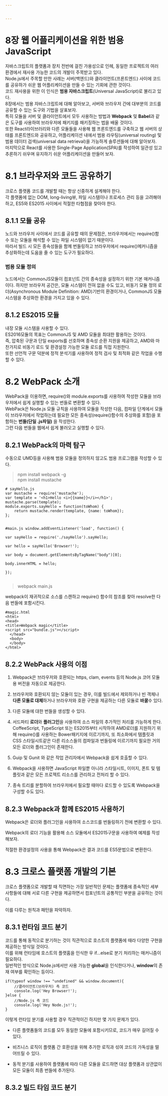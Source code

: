 ```yaml
---


---
```


<h1 id="장-웹-어플리케이션을-위한-범용-javascript">8장 웹 어플리케이션을 위한 범용 JavaScript</h1>
<p>자바스크립트의 플랫폼과 장치 전반에 걸친 가용성으로 인헤, 동일한 프로젝트의 여러 환경에서 재사용 가능한 코드의 개발이 주목받고 있다.<br>
Node.js에서 주목할 만한 사례는 서버(백엔드)와 클라이언트(프론트엔드) 사이에 코드를 공유하가 쉬운 웹 어플리케이션을 만들 수 있는 기회에 관한 것이다.<br>
코드 재사용을 위한 이 인식은 <strong>범용 자바스크립트</strong>(Universal JavaScript)로 불리고 있다.<br>
8장에서는 범용 자바스크립트에 대해 알아보고, 서버와 브라우저 간에 대부분의 코드를 공유할 수 있는 도구와 기법을 살표보자.<br>
특히 모듈을 서버 및 클라이언트에서 모두 사용하는 방법과 <strong>Webpack</strong> 및 <strong>Babel</strong>과 같은 도구를 사용하여 브라우저에 패키지를 패키징하는 법을 배울 것이다.<br>
또한 React라이브러리와 다른 모듈들을 사용해 웹 프론트엔드를 구축하고 웹 서버의 상태를 프론트엔드와 공유하고, 어플리케이션 내에서 범용 라우팅(universal routing) 및 범용 데이터 검색(universal data retrieval)을 가능하게 솔루션들에 대해 알아보자.<br>
마지막으로 React를 사용한 Single-Page Application(SPA)를 작성하여 일관성 있고 추론하기 쉬우며 유지하기 쉬운 어플리케이션을 만들어 보자.</p>
<h1 id="브라우저와-코드-공유하기">8.1 브라우저와 코드 공유하기</h1>
<p>크로스 플랫폼 코드를 개발할 때는 항상 신중하게 설계해야 한다.<br>
각 플랫폼에 없는 DOM, long-living뷰, 파일 시스템이나 프로세스 관리 등을 고려해야 하고, ES5와 ES2015 사이에서 적절한 타협점을 찾아야 한다.</p>
<h2 id="모듈-공유">8.1.1 모듈 공유</h2>
<p>노드와 브라우저 사이에서 코드를 공유할 때의 문제점은, 브라우저에서는 require()함수 또는 모듈을 해석할 수 있는 파일 시스템이 없기 때문이다.<br>
따라서 빌드 시 모든 종속성들을 함께 번들링하고 브라우저에서 require()메커니즘을 추상화하는데 도움을 줄 수 있는 도구가 필요하다.</p>
<h3 id="범용-모듈-정의">범용 모듈 정의</h3>
<p>노드에서는 CommonJS모듈이 컴포넌트 간의 종속성을 설정하기 위한 기본 매커니즘이다. 하지만 브라우저 공간은, 모듈 시스템이 전혀 없을 수도 있고, 비동기 모듈 정의 로더(Asynchronous Module Definition: AMD)기반의 환경이거나, CommonJS 모듈 시스템을 추상화한 환경을 가지고 있을 수 있다.</p>
<h2 id="es2015-모듈">8.1.2 ES2015 모듈</h2>
<p>내장 모듈 시스템을 사용할 수 있다.<br>
ES2016모듈의 목표는 CommonJS 및 AMD 모듈을 최대한 활용하는 것이다.<br>
즉, 압축된 구문과 단일 exports를 선호하며 종속성 순환 지원을 제공하고, AMD와 마찬가지로 비동기 로드 및 환경설정 가능한 모듈 로드를 직접 지원한다.<br>
또한 선언적 구문 덕분에 정적 분석기를 사용하여 정적 검사 및 최적화 같은 작업을 수행할 수 있다.</p>
<h1 id="webpack-소개">8.2 WebPack 소개</h1>
<p>WebPack을 이용하면, require()와 module.exports를 사용하여 작성한 모듈을 브라우저에서 쉽게 실행할 수 있는 번들로 변환할 수 있다.<br>
WebPack은 Node.js 모듈 규칙을 사용하여 모듈을 작성한 다음, 컴파일 단계에서 모듈이 브라우저에서 작업하는데 필요한 모든 종속성(require()함수의 추상화를 포함)을 포함하는 <strong>번들(단일 .js파일)</strong> 을 작성한다.<br>
그런 다음 번들을 웹에서 쉽게 불러오고 실행할 수 있다.</p>
<h2 id="webpack의-마력-탐구">8.2.1 WebPack의 마력 탐구</h2>
<p>수동으로 UMD등을 사용해 범용 모듈을 정의하지 않고도 범용 프로그램을 작성할 수 있다.</p>
<blockquote>
<p>npm install webpack -g<br>
npm install mustache</p>
</blockquote>
<pre><code># sayHello.js
var mustache = require('mustache');  
var template = '&lt;h1&gt;Hello &lt;i&gt;{{name}}&lt;/i&gt;&lt;/h1&gt;';  
mustache.parse(template);  
module.exports.sayHello = function(toWhom) {  
    return mustache.render(template, {name: toWhom});  
};

#main.js
window.addEventListener('load', function() {  
    var sayHello = require('./sayHello').sayHello;  
 var hello = sayHello('Browser!');  
 var body = document.getElementsByTagName("body")[0];  
  body.innerHTML = hello;  
});
</code></pre>
<blockquote>
<p>webpack main.js</p>
</blockquote>
<p>webpack이 재귀적으로 소스를 스캔하고 require() 함수의 참조를 찾아 resolve한 다음 번들에 포함시킨다.</p>
<pre><code>#magic.html
&lt;html&gt;  
&lt;head&gt;  
&lt;title&gt;Webpack magic&lt;/title&gt;  
&lt;script src="bundle.js"&gt;&lt;/script&gt;  
  &lt;/head&gt;  
  &lt;body&gt;  
  &lt;/body&gt;  
&lt;/html&gt;
</code></pre>
<h2 id="webpack-사용의-이점">8.2.2 WebPack 사용의 이점</h2>
<ol>
<li>
<p>Webpack은 브라우저와 호환되는 https, clam, events 등의 Node.js 코어 모듈용 버전을 자동으로 제공한다.</p>
</li>
<li>
<p>브라우저와 호환되지 않는 모듈이 있는 경우, 이를 빌드에서 제외하거나 빈 객체나 <strong>다른 모듈로 대체</strong>하거나 브라우저와 호환 구현을 제공하는 다른 모듈로 <strong>바꿀</strong>수 있다.</p>
</li>
<li>
<p>다른 모듈에 대한 번들을 생성할 수 있다.</p>
</li>
<li>
<p>서드파티 <strong>로더</strong>와 <strong>플러그인</strong>을 사용하여 소스 파일의 추가적인 처리를 가능하게 한다. CoffeeScript, TypeScript 또는 ES2015부터 시작하여 AMD로더를 지원하기 위해 require()를 사용하는 Bower패키지에 이르기까지, 또 최소화에서 템플릿과 CSS 스타일시트같은 다른 리소스들의 컴파일과 번들링에 이르기까지 필요한 거의 모든 로더와 플러그인이 존재한다.</p>
</li>
<li>
<p>Guip 및 Gunit 와 같은 작업 관리자에서 Webpack을 쉽게 호출할 수 있다.</p>
</li>
<li>
<p>Webpack을 사용하면 JavaScript 파일뿐 아니라 스타일시트, 이미지, 폰트 및 템플릿과 같은 모든 프로젝트 리소스를 관리하고 전처리 할 수 있다.</p>
</li>
<li>
<p>종속 트리를 분할하여 브라우저에서 필요할 때마다 로드할 수 있도록 Webpack을 구성할 수도 있다.</p>
</li>
</ol>
<h2 id="webpack과-함께-es2015-사용하기">8.2.3 Webpack과 함께 ES2015 사용하기</h2>
<p>Webpack은 로더와 플러그인을 사용하여 소스코드를 번들링하기 전에 변환할 수 있다.</p>
<p>Webpack의 로더 기능을 활용해 소스 모듈에서 ES2015구문을 사용하여 예제를  작성해보자.</p>
<p>적절한 환경설정의 사용을 통해 Webpack은 결과 코드를 ES5문법으로 변환한다.</p>
<h1 id="크로스-플랫폼-개발의-기본">8.3 크로스 플랫폼 개발의 기본</h1>
<p>크로스 플랫폼으로 개발할 때 직면하는 가장 일반적인 문제는 플랫폼에 종속적인 세부 사항들에 대해 서로 다른 구현을 제공하면서 컴포넌트의 공통적인 부분을 공유하는 것이다.</p>
<p>이를 다루는 원칙과 패턴을 파악하자.</p>
<h2 id="런타임-코드-분기">8.3.1 런타임 코드 분기</h2>
<p>코드를 통해 동적으로 분기하는 것이 직관적으로 호스트의 플랫폼에 때라 다양한 구현을 제공하는 방식일 것이다.<br>
이를 위해 런타임에 호스트의 플랫홈을 인식한 우 if…else로 분기 처리하는 매커니즘이 필요하다.<br>
일반적인 방식으로 Node.js에서만 사용 가능한 <strong>global</strong>을 인식한다거나, <strong>window</strong>의 존재 여부를 확인하는 등이다.</p>
<pre><code>if(typeof window !== "undefined" &amp;&amp; window.document){
	//클라이언트(브라우저) 측 코드
	console.log('Hey Browser!');
}else {
	//Node.js 측 코드
	console.log('Hey Node.js!');
}
</code></pre>
<p>이렇게 런타임 분기를 사용할 경우 직관적이긴 하지만 몇 가지 문제가 있다.</p>
<ul>
<li>
<p>다른 플랫폼들의 코드를 모두 동일한 모듈에 포함시키므로, 코드가 매우 길어질 수 있다.</p>
</li>
<li>
<p>비즈니스 로직이 플랫폼 간 호환성을 위해 추가한 로직과 섞여 코드의 가독성을 떨어뜨릴 수 있다.</p>
</li>
<li>
<p>동적 분기를 사용하여 플랫폼에 따라 다른 모듈을 로드하면 대상 플랫폼과 상관없이 모든 모듈이 최종 번들에 추가된다.</p>
</li>
</ul>
<h2 id="빌드-타임-코드-분기">8.3.2 빌드 타임 코드 분기</h2>

